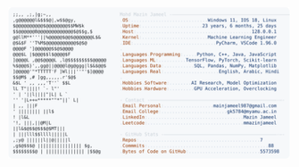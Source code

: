 <picture>
  <source srcset="https://raw.githubusercontent.com/mmazinjameel/mmazinjameel/main/dark_mode.svg?v=1748585716" media="(prefers-color-scheme: dark)">
  <img src="https://raw.githubusercontent.com/mmazinjameel/mmazinjameel/main/light_mode.svg?v=1748585716">
</picture>
